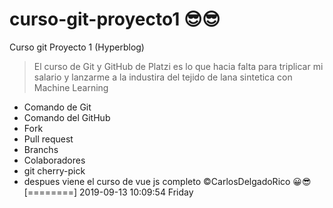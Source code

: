 # curso-git-proyecto1 😎😎
Curso git Proyecto 1 (Hyperblog) 
> El curso de Git y GitHub de Platzi es lo que hacia falta para triplicar mi salario y lanzarme a la industira del tejido de lana sintetica con Machine Learning 

- Comando de Git
- Comando del GitHub
- Fork
- Pull request
- Branchs
- Colaboradores
- git cherry-pick
- despues viene el curso de vue js completo
&copy;CarlosDelgadoRico 😀😎
[========]
2019-09-13 10:09:54 Friday